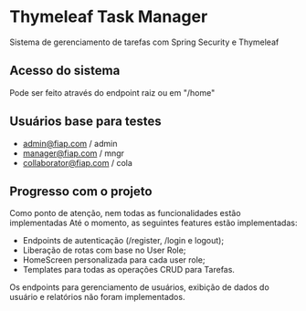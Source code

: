 # Thymeleaf Task Manager
Sistema de gerenciamento de tarefas com Spring Security e Thymeleaf

## Acesso do sistema
Pode ser feito através do endpoint raiz ou em "/home"

## Usuários base para testes
- admin@fiap.com / admin
- manager@fiap.com / mngr
- collaborator@fiap.com / cola

## Progresso com o projeto
Como ponto de atenção, nem todas as funcionalidades estão implementadas
Até o momento, as seguintes features estão implementadas:
- Endpoints de autenticação (/register, /login e logout);
- Liberação de rotas com base no User Role;
- HomeScreen personalizada para cada user role;
- Templates para todas as operações CRUD para Tarefas.

Os endpoints para gerenciamento de usuários, exibição de dados do usuário e relatórios não foram implementados.
